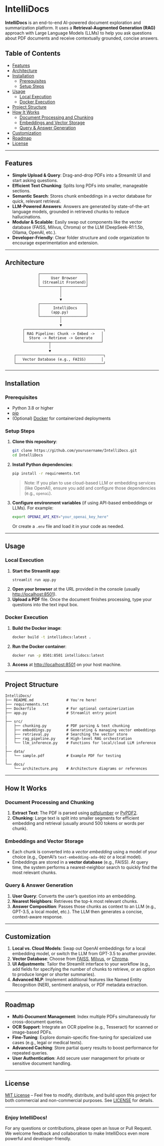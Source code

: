 # IntelliDocs

**IntelliDocs** is an end-to-end AI-powered document exploration and summarization platform. It uses a **Retrieval-Augmented Generation (RAG)** approach with Large Language Models (LLMs) to help you ask questions about PDF documents and receive contextually grounded, concise answers.

## Table of Contents

- [Features](#features)  
- [Architecture](#architecture)  
- [Installation](#installation)  
  - [Prerequisites](#prerequisites)  
  - [Setup Steps](#setup-steps)  
- [Usage](#usage)  
  - [Local Execution](#local-execution)  
  - [Docker Execution](#docker-execution)  
- [Project Structure](#project-structure)  
- [How It Works](#how-it-works)  
  - [Document Processing and Chunking](#document-processing-and-chunking)  
  - [Embeddings and Vector Storage](#embeddings-and-vector-storage)  
  - [Query & Answer Generation](#query--answer-generation)  
- [Customization](#customization)  
- [Roadmap](#roadmap)  
- [License](#license)  

---

## Features

- **Simple Upload & Query**: Drag-and-drop PDFs into a Streamlit UI and start asking questions.  
- **Efficient Text Chunking**: Splits long PDFs into smaller, manageable sections.  
- **Semantic Search**: Stores chunk embeddings in a vector database for quick, relevant retrieval.  
- **LLM-Powered Answers**: Answers are generated by state-of-the-art language models, grounded in retrieved chunks to reduce hallucinations.  
- **Modular & Scalable**: Easily swap out components like the vector database (FAISS, Milvus, Chroma) or the LLM (DeepSeek-R1:1.5b, Ollama, OpenAI, etc.).  
- **Developer-Friendly**: Clear folder structure and code organization to encourage experimentation and extension.

---

## Architecture

```
               ┌─────────────────────┐
               │     User Browser    │
               │ (Streamlit Frontend)│
               └─────────┬───────────┘
                         │
                         │
                         ▼
               ┌─────────────────────┐
               │      IntelliDocs    │
               │     (app.py)        │
               └─────────┬───────────┘
                         │
                         ▼
        ┌────────────────────────────────────┐
        │ RAG Pipeline: Chunk -> Embed ->   │
        │  Store -> Retrieve -> Generate    │
        └───────────┬───────────────────────┘
                    │
                    ▼
    ┌────────────────────────────────────────┐
    │   Vector Database (e.g., FAISS)       │
    └────────────────────────────────────────┘
```

---

## Installation

### Prerequisites

- Python 3.8 or higher
- [pip](https://pypi.org/project/pip/)
- (Optional) [Docker](https://www.docker.com/) for containerized deployments

### Setup Steps

1. **Clone this repository**:
   ```bash
   git clone https://github.com/yourusername/IntelliDocs.git
   cd IntelliDocs
   ```

2. **Install Python dependencies**:
   ```bash
   pip install -r requirements.txt
   ```
   > Note: If you plan to use cloud-based LLM or embedding services (like OpenAI), ensure you add and configure those dependencies (e.g., `openai`).

3. **Configure environment variables** (if using API-based embeddings or LLMs). For example:
   ```bash
   export OPENAI_API_KEY="your_openai_key_here"
   ```
   Or create a `.env` file and load it in your code as needed.

---

## Usage

### Local Execution

1. **Start the Streamlit app**:
   ```bash
   streamlit run app.py
   ```
2. **Open your browser** at the URL provided in the console (usually [http://localhost:8501](http://localhost:8501)).
3. **Upload a PDF** file. Once the document finishes processing, type your questions into the text input box.

### Docker Execution

1. **Build the Docker image**:
   ```bash
   docker build -t intellidocs:latest .
   ```
2. **Run the Docker container**:
   ```bash
   docker run -p 8501:8501 intellidocs:latest
   ```
3. **Access** at [http://localhost:8501](http://localhost:8501) on your host machine.

---

## Project Structure

```
IntelliDocs/
├── README.md               # You're here!
├── requirements.txt
├── Dockerfile              # For optional containerization
├── app.py                  # Streamlit entry point
|
├── src/
│   ├── chunking.py         # PDF parsing & text chunking
│   ├── embeddings.py       # Generating & managing vector embeddings
│   ├── retrieval.py        # Searching the vector store
│   ├── rag_pipeline.py     # High-level RAG orchestration
│   └── llm_inference.py    # Functions for local/cloud LLM inference
|
├── data/
│   └── sample.pdf          # Example PDF for testing
|
└── docs/
    └── architecture.png    # Architecture diagrams or references
```

---

## How It Works

### Document Processing and Chunking

1. **Extract Text**: The PDF is parsed using [pdfplumber](https://pypi.org/project/pdfplumber/) or [PyPDF2](https://pypi.org/project/PyPDF2/).  
2. **Chunking**: Large text is split into smaller segments for efficient embedding and retrieval (usually around 500 tokens or words per chunk).

### Embeddings and Vector Storage

- Each chunk is converted into a *vector embedding* using a model of your choice (e.g., OpenAI’s `text-embedding-ada-002` or a local model).  
- Embeddings are stored in a **vector database** (e.g., FAISS). At query time, the system performs a nearest-neighbor search to quickly find the most relevant chunks.

### Query & Answer Generation

1. **User Query**: Converts the user’s question into an embedding.  
2. **Nearest Neighbors**: Retrieves the top-k most relevant chunks.  
3. **Answer Composition**: Passes those chunks as context to an LLM (e.g., GPT-3.5, a local model, etc.). The LLM then generates a concise, context-aware response.

---

## Customization

1. **Local vs. Cloud Models**: Swap out OpenAI embeddings for a local embedding model, or switch the LLM from GPT-3.5 to another provider.  
2. **Vector Database**: Choose from [FAISS](https://github.com/facebookresearch/faiss), [Milvus](https://milvus.io/), or [Chroma](https://www.trychroma.com/).  
3. **UI Adjustments**: Tailor the Streamlit interface to your workflow (e.g., add fields for specifying the number of chunks to retrieve, or an option to produce longer or shorter summaries).  
4. **Advanced NLP**: Implement additional features like Named Entity Recognition (NER), sentiment analysis, or PDF metadata extraction.

---

## Roadmap

- **Multi-Document Management**: Index multiple PDFs simultaneously for cross-document queries.  
- **OCR Support**: Integrate an OCR pipeline (e.g., Tesseract) for scanned or image-based PDFs.  
- **Fine-Tuning**: Explore domain-specific fine-tuning for specialized use cases (e.g., legal or medical texts).  
- **Advanced Caching**: Store partial query results to boost performance for repeated queries.  
- **User Authentication**: Add secure user management for private or sensitive document handling.

---

## License

[MIT License](LICENSE) – Feel free to modify, distribute, and build upon this project for both commercial and non-commercial purposes. See [LICENSE](LICENSE) for details.

---

### Enjoy IntelliDocs!

For any questions or contributions, please open an Issue or Pull Request. We welcome feedback and collaboration to make IntelliDocs even more powerful and developer-friendly.
